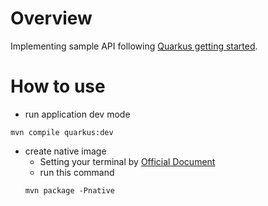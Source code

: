 # Overview
Implementing sample API following [Quarkus getting started](https://quarkus.io/get-started/).

# How to use
- run application dev mode
```
mvn compile quarkus:dev
```

- create native image
    - Setting your terminal by [Official Document](https://quarkus.io/guides/building-native-image)
    - run this command
    ```
    mvn package -Pnative
    ```